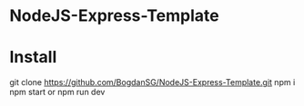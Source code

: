 # NodeJS-Express-Template

# Install

git clone https://github.com/BogdanSG/NodeJS-Express-Template.git
npm i
npm start or npm run dev